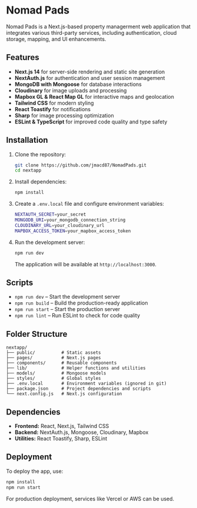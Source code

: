 # Nomad Pads

Nomad Pads is a Next.js-based property managerment web application that integrates various third-party services, including authentication, cloud storage, mapping, and UI enhancements.

## Features

- **Next.js 14** for server-side rendering and static site generation
- **NextAuth.js** for authentication and user session management
- **MongoDB with Mongoose** for database interactions
- **Cloudinary** for image uploads and processing
- **Mapbox GL & React Map GL** for interactive maps and geolocation
- **Tailwind CSS** for modern styling
- **React Toastify** for notifications
- **Sharp** for image processing optimization
- **ESLint & TypeScript** for improved code quality and type safety

## Installation

1. Clone the repository:

   ```sh
   git clone https://github.com/jmacd87/NomadPads.git
   cd nextapp
   ```

2. Install dependencies:

   ```sh
   npm install
   ```

3. Create a `.env.local` file and configure environment variables:

   ```sh
   NEXTAUTH_SECRET=your_secret
   MONGODB_URI=your_mongodb_connection_string
   CLOUDINARY_URL=your_cloudinary_url
   MAPBOX_ACCESS_TOKEN=your_mapbox_access_token
   ```

4. Run the development server:
   ```sh
   npm run dev
   ```
   The application will be available at `http://localhost:3000`.

## Scripts

- `npm run dev` – Start the development server
- `npm run build` – Build the production-ready application
- `npm run start` – Start the production server
- `npm run lint` – Run ESLint to check for code quality

## Folder Structure

```
nextapp/
├── public/          # Static assets
├── pages/           # Next.js pages
├── components/      # Reusable components
├── lib/             # Helper functions and utilities
├── models/          # Mongoose models
├── styles/          # Global styles
├── .env.local       # Environment variables (ignored in git)
├── package.json     # Project dependencies and scripts
└── next.config.js   # Next.js configuration
```

## Dependencies

- **Frontend:** React, Next.js, Tailwind CSS
- **Backend:** NextAuth.js, Mongoose, Cloudinary, Mapbox
- **Utilities:** React Toastify, Sharp, ESLint

## Deployment

To deploy the app, use:

```sh
npm install
npm run start
```

For production deployment, services like Vercel or AWS can be used.
